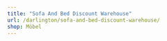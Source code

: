 ```yaml
---
title: "Sofa And Bed Discount Warehouse"
url: /darlington/sofa-and-bed-discount-warehouse/
shop: Möbel
---
```

